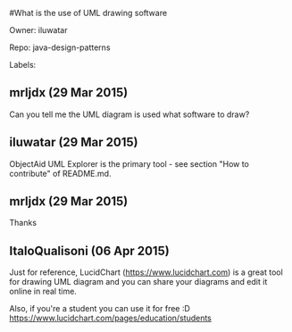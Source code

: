 #What is the use of UML drawing software

Owner: iluwatar

Repo: java-design-patterns

Labels: 

## mrljdx (29 Mar 2015)

Can you tell me the UML diagram is  used  what software to draw?


## iluwatar (29 Mar 2015)

ObjectAid UML Explorer is the primary tool - see section "How to contribute" of README.md.


## mrljdx (29 Mar 2015)

Thanks


## ItaloQualisoni (06 Apr 2015)

Just for reference, LucidChart (https://www.lucidchart.com) is a great tool for drawing UML diagram and you can share your diagrams and edit it online in real time.

Also, if you're a student you can use it for free :D
https://www.lucidchart.com/pages/education/students


